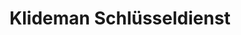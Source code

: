 ---
title: "Klideman Schlüsseldienst"
url: /muenchen/klideman-schluesseldienst/
shop: Schlüsseldienst
---